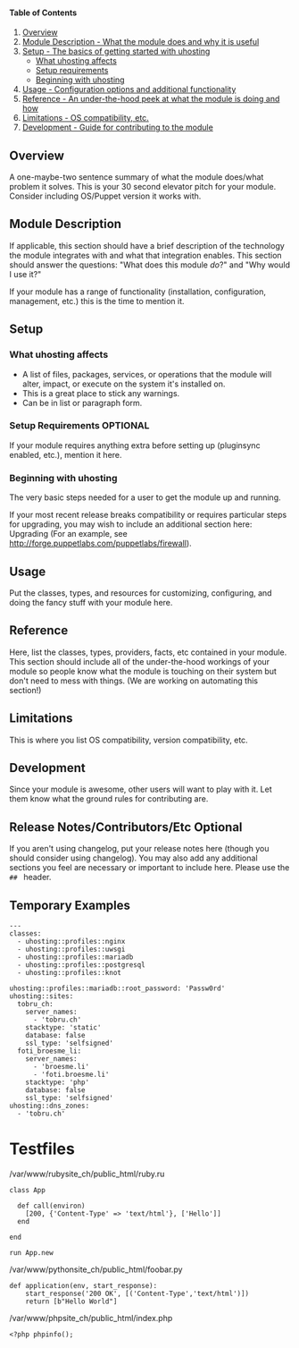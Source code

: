 #### Table of Contents

1. [Overview](#overview)
2. [Module Description - What the module does and why it is useful](#module-description)
3. [Setup - The basics of getting started with uhosting](#setup)
    * [What uhosting affects](#what-uhosting-affects)
    * [Setup requirements](#setup-requirements)
    * [Beginning with uhosting](#beginning-with-uhosting)
4. [Usage - Configuration options and additional functionality](#usage)
5. [Reference - An under-the-hood peek at what the module is doing and how](#reference)
5. [Limitations - OS compatibility, etc.](#limitations)
6. [Development - Guide for contributing to the module](#development)

## Overview

A one-maybe-two sentence summary of what the module does/what problem it solves. This is your 30 second elevator pitch for your module. Consider including OS/Puppet version it works with.       

## Module Description

If applicable, this section should have a brief description of the technology the module integrates with and what that integration enables. This section should answer the questions: "What does this module *do*?" and "Why would I use it?"

If your module has a range of functionality (installation, configuration, management, etc.) this is the time to mention it.

## Setup

### What uhosting affects

* A list of files, packages, services, or operations that the module will alter, impact, or execute on the system it's installed on.
* This is a great place to stick any warnings.
* Can be in list or paragraph form. 

### Setup Requirements **OPTIONAL**

If your module requires anything extra before setting up (pluginsync enabled, etc.), mention it here. 

### Beginning with uhosting

The very basic steps needed for a user to get the module up and running. 

If your most recent release breaks compatibility or requires particular steps for upgrading, you may wish to include an additional section here: Upgrading (For an example, see http://forge.puppetlabs.com/puppetlabs/firewall).

## Usage

Put the classes, types, and resources for customizing, configuring, and doing the fancy stuff with your module here. 

## Reference

Here, list the classes, types, providers, facts, etc contained in your module. This section should include all of the under-the-hood workings of your module so people know what the module is touching on their system but don't need to mess with things. (We are working on automating this section!)

## Limitations

This is where you list OS compatibility, version compatibility, etc.

## Development

Since your module is awesome, other users will want to play with it. Let them know what the ground rules for contributing are.

## Release Notes/Contributors/Etc **Optional**

If you aren't using changelog, put your release notes here (though you should consider using changelog). You may also add any additional sections you feel are necessary or important to include here. Please use the `## ` header. 

## Temporary Examples

```
---
classes:
  - uhosting::profiles::nginx
  - uhosting::profiles::uwsgi
  - uhosting::profiles::mariadb
  - uhosting::profiles::postgresql
  - uhosting::profiles::knot

uhosting::profiles::mariadb::root_password: 'Passw0rd'
uhosting::sites:
  tobru_ch:
    server_names:
      - 'tobru.ch'
    stacktype: 'static'
    database: false
    ssl_type: 'selfsigned'
  foti_broesme_li:
    server_names:
      - 'broesme.li'
      - 'foti.broesme.li'
    stacktype: 'php'
    database: false
    ssl_type: 'selfsigned'
uhosting::dns_zones:
  - 'tobru.ch'
```

# Testfiles

/var/www/rubysite_ch/public_html/ruby.ru
```
class App

  def call(environ)
    [200, {'Content-Type' => 'text/html'}, ['Hello']]
  end

end

run App.new
```

/var/www/pythonsite_ch/public_html/foobar.py
```
def application(env, start_response):
    start_response('200 OK', [('Content-Type','text/html')])
    return [b"Hello World"]
```

/var/www/phpsite_ch/public_html/index.php
```
<?php phpinfo();
```

